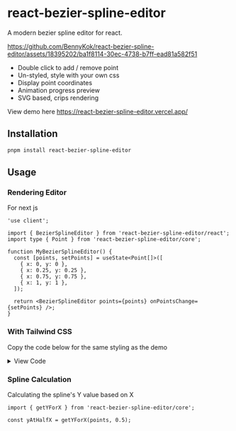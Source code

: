 # react-bezier-spline-editor

A modern bezier spline editor for react.

https://github.com/BennyKok/react-bezier-spline-editor/assets/18395202/ba1f8114-30ec-4738-b7ff-ead81a582f51

- Double click to add / remove point
- Un-styled, style with your own css
- Display point coordinates
- Animation progress preview
- SVG based, crips rendering

View demo here https://react-bezier-spline-editor.vercel.app/

## Installation

```bash
pnpm install react-bezier-spline-editor
```

## Usage

### Rendering Editor

For next js

```tsx
'use client';
```

```tsx
import { BezierSplineEditor } from 'react-bezier-spline-editor/react';
import type { Point } from 'react-bezier-spline-editor/core';
```

```tsx
function MyBezierSplineEditor() {
  const [points, setPoints] = useState<Point[]>([
    { x: 0, y: 0 },
    { x: 0.25, y: 0.25 },
    { x: 0.75, y: 0.75 },
    { x: 1, y: 1 },
  ]);

  return <BezierSplineEditor points={points} onPointsChange={setPoints} />;
}
```

### With Tailwind CSS

Copy the code below for the same styling as the demo

<details>
  <summary>View Code</summary>

```tsx
<BezierSplineEditor
  points={points}
  onPointsChange={setPoints}
  showPoints
  backgroundLineProps={{
    className: 'stroke-gray-200',
  }}
  indicatorProps={{
    className: 'fill-current text-blue-400 animate-in fade-in',
  }}
  curveProps={{
    className: 'stroke-blue-400 stroke-2 animate-in fade-in',
  }}
  controlPointLineProps={{
    className: 'stroke-gray-400',
  }}
  containerProps={{
    className: 'ring-1 rounded-lg shadow-md',
  }}
  anchorPointProps={{
    r: 8,
    className:
      'fill-current text-blue-500 hover:text-blue-600 hover:stroke-sky-400 hover:stroke-2 transition-colors',
  }}
  controlPointProps={{
    r: 6,
    className:
      'fill-current text-transparent hover:text-blue-300 stroke-sky-400 stroke-2 transition-colors',
  }}
/>
```

</details>

### Spline Calculation

Calculating the spline's Y value based on X

```tsx
import { getYForX } from 'react-bezier-spline-editor/core';
```

```tsx
const yAtHalfX = getYForX(points, 0.5);
```
